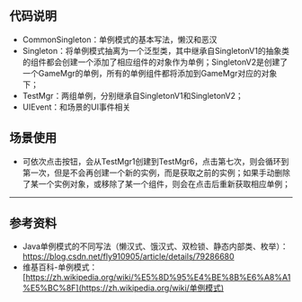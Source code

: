 

## 代码说明

- CommonSingleton：单例模式的基本写法，懒汉和恶汉
- Singleton：将单例模式抽离为一个泛型类，其中继承自SingletonV1的抽象类的组件都会创建一个添加了相应组件的对象作为单例；SingletonV2是创建了一个GameMgr的单例，所有的单例组件都将添加到GameMgr对应的对象下；
- TestMgr：两组单例，分别继承自SingletonV1和SingletonV2；
- UIEvent：和场景的UI事件相关

## 场景使用

- 可依次点击按钮，会从TestMgr1创建到TestMgr6，点击第七次，则会循环到第一次，但是不会再创建一个新的实例，而是获取之前的实例；如果手动删除了某一个实例对象，或移除了某一个组件，则会在点击后重新获取相应单例；

------------

## 参考资料

- Java单例模式的不同写法（懒汉式、饿汉式、双检锁、静态内部类、枚举）：https://blog.csdn.net/fly910905/article/details/79286680
- 维基百科-单例模式：[https://zh.wikipedia.org/wiki/%E5%8D%95%E4%BE%8B%E6%A8%A1%E5%BC%8F](https://zh.wikipedia.org/wiki/单例模式)